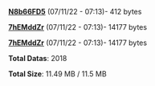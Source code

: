 [**N8b66FD5**](/data/N8b66FD5.txt) (07/11/22 - 07:13)- 412 bytes

[**7hEMddZr**](/data/7hEMddZr.txt) (07/11/22 - 07:13)- 14177 bytes

[**7hEMddZr**](/data/7hEMddZr.txt) (07/11/22 - 07:13)- 14177 bytes

**Total Datas**: 2018

**Total Size**: 11.49 MB / 11.5 MB